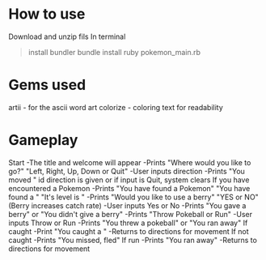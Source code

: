 # How to use
Download and unzip fils
In terminal
> install bundler
> bundle install
> ruby pokemon_main.rb

# Gems used
artii - for the ascii word art
colorize - coloring text for readability

# Gameplay
Start
-The title and welcome will appear
-Prints "Where would you like to go?" "Left, Right, Up, Down or Quit"
-User inputs direction
-Prints "You moved <direction>" id direction is given or if input is Quit, system clears
If you have encountered a Pokemon
-Prints "You have found a Pokemon" "You have found a <Pokemon>" "It's level is <level>"
-Prints "Would you like to use a berry" "YES or NO" (Berry increases catch rate)
-User inputs Yes or No
-Prints "You gave <Pokemon> a berry" or "You didn't give <Pokemon> a berry"
-Prints "Throw Pokeball or Run"
-User inputs Throw or Run
-Prints "You threw a pokeball" or "You ran away"
If caught
-Print "You caught a <Pokemon>"
-Returns to directions for movement
If not caught
-Prints "You missed, <Pokemon> fled"
If run
-Prints "You ran away"
-Returns to directions for movement